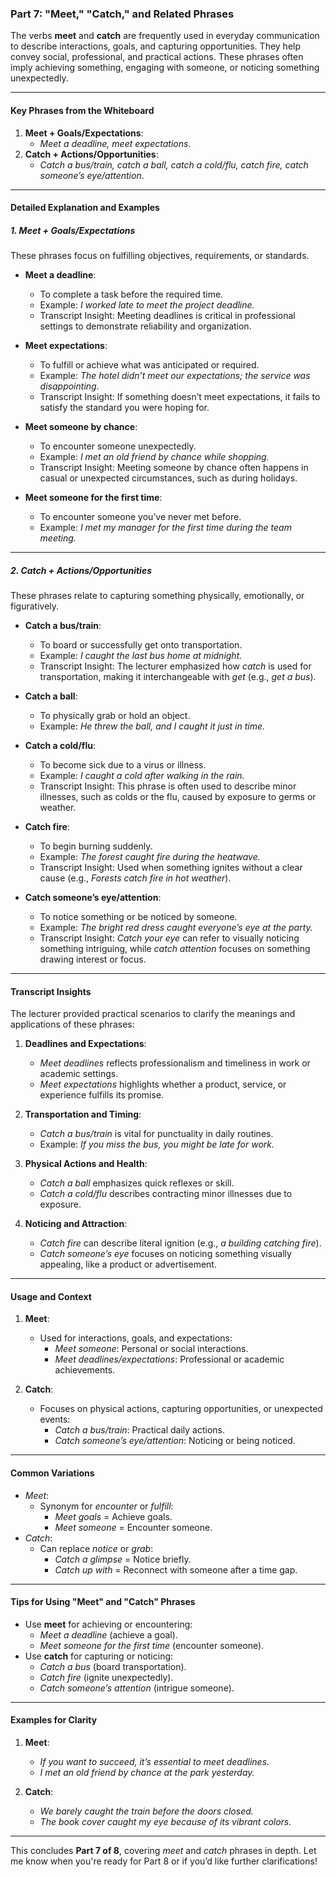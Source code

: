 ### **Part 7: "Meet," "Catch," and Related Phrases**

The verbs **meet** and **catch** are frequently used in everyday communication to describe interactions, goals, and capturing opportunities. They help convey social, professional, and practical actions. These phrases often imply achieving something, engaging with someone, or noticing something unexpectedly.

---

#### **Key Phrases from the Whiteboard**

1. **Meet + Goals/Expectations**:
    - _Meet a deadline, meet expectations_.
2. **Catch + Actions/Opportunities**:
    - _Catch a bus/train, catch a ball, catch a cold/flu, catch fire, catch someone’s eye/attention_.

---

#### **Detailed Explanation and Examples**

##### **1. Meet + Goals/Expectations**

These phrases focus on fulfilling objectives, requirements, or standards.

- **Meet a deadline**:
    
    - To complete a task before the required time.
    - Example: _I worked late to meet the project deadline._
    - Transcript Insight: Meeting deadlines is critical in professional settings to demonstrate reliability and organization.
- **Meet expectations**:
    
    - To fulfill or achieve what was anticipated or required.
    - Example: _The hotel didn’t meet our expectations; the service was disappointing._
    - Transcript Insight: If something doesn’t meet expectations, it fails to satisfy the standard you were hoping for.
- **Meet someone by chance**:
    
    - To encounter someone unexpectedly.
    - Example: _I met an old friend by chance while shopping._
    - Transcript Insight: Meeting someone by chance often happens in casual or unexpected circumstances, such as during holidays.
- **Meet someone for the first time**:
    
    - To encounter someone you’ve never met before.
    - Example: _I met my manager for the first time during the team meeting._

---

##### **2. Catch + Actions/Opportunities**

These phrases relate to capturing something physically, emotionally, or figuratively.

- **Catch a bus/train**:
    
    - To board or successfully get onto transportation.
    - Example: _I caught the last bus home at midnight._
    - Transcript Insight: The lecturer emphasized how _catch_ is used for transportation, making it interchangeable with _get_ (e.g., _get a bus_).
- **Catch a ball**:
    
    - To physically grab or hold an object.
    - Example: _He threw the ball, and I caught it just in time._
- **Catch a cold/flu**:
    
    - To become sick due to a virus or illness.
    - Example: _I caught a cold after walking in the rain._
    - Transcript Insight: This phrase is often used to describe minor illnesses, such as colds or the flu, caused by exposure to germs or weather.
- **Catch fire**:
    
    - To begin burning suddenly.
    - Example: _The forest caught fire during the heatwave._
    - Transcript Insight: Used when something ignites without a clear cause (e.g., _Forests catch fire in hot weather_).
- **Catch someone’s eye/attention**:
    
    - To notice something or be noticed by someone.
    - Example: _The bright red dress caught everyone’s eye at the party._
    - Transcript Insight: _Catch your eye_ can refer to visually noticing something intriguing, while _catch attention_ focuses on something drawing interest or focus.

---

#### **Transcript Insights**

The lecturer provided practical scenarios to clarify the meanings and applications of these phrases:

1. **Deadlines and Expectations**:
    
    - _Meet deadlines_ reflects professionalism and timeliness in work or academic settings.
    - _Meet expectations_ highlights whether a product, service, or experience fulfills its promise.
2. **Transportation and Timing**:
    
    - _Catch a bus/train_ is vital for punctuality in daily routines.
    - Example: _If you miss the bus, you might be late for work._
3. **Physical Actions and Health**:
    
    - _Catch a ball_ emphasizes quick reflexes or skill.
    - _Catch a cold/flu_ describes contracting minor illnesses due to exposure.
4. **Noticing and Attraction**:
    
    - _Catch fire_ can describe literal ignition (e.g., _a building catching fire_).
    - _Catch someone’s eye_ focuses on noticing something visually appealing, like a product or advertisement.

---

#### **Usage and Context**

1. **Meet**:
    
    - Used for interactions, goals, and expectations:
        - _Meet someone_: Personal or social interactions.
        - _Meet deadlines/expectations_: Professional or academic achievements.
2. **Catch**:
    
    - Focuses on physical actions, capturing opportunities, or unexpected events:
        - _Catch a bus/train_: Practical daily actions.
        - _Catch someone’s eye/attention_: Noticing or being noticed.

---

#### **Common Variations**

- _Meet_:
    - Synonym for _encounter_ or _fulfill_:
        - _Meet goals_ = Achieve goals.
        - _Meet someone_ = Encounter someone.
- _Catch_:
    - Can replace _notice_ or _grab_:
        - _Catch a glimpse_ = Notice briefly.
        - _Catch up with_ = Reconnect with someone after a time gap.

---

#### **Tips for Using "Meet" and "Catch" Phrases**

- Use **meet** for achieving or encountering:
    - _Meet a deadline_ (achieve a goal).
    - _Meet someone for the first time_ (encounter someone).
- Use **catch** for capturing or noticing:
    - _Catch a bus_ (board transportation).
    - _Catch fire_ (ignite unexpectedly).
    - _Catch someone’s attention_ (intrigue someone).

---

#### **Examples for Clarity**

1. **Meet**:
    
    - _If you want to succeed, it’s essential to meet deadlines._
    - _I met an old friend by chance at the park yesterday._
2. **Catch**:
    
    - _We barely caught the train before the doors closed._
    - _The book cover caught my eye because of its vibrant colors._

---

This concludes **Part 7 of 8**, covering _meet_ and _catch_ phrases in depth. Let me know when you're ready for Part 8 or if you’d like further clarifications!